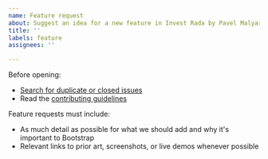 ```yaml
---
name: Feature request
about: Suggest an idea for a new feature in Invest Rada by Pavel Malyarevich.
title: ''
labels: feature
assignees: ''

---
```


Before opening:

- [Search for duplicate or closed issues](https://github.com/malyarevich/invest-rada/issues?utf8=%E2%9C%93&q=is%3Aissue)
- Read the [contributing guidelines](https://github.com/malyarevich/invest-rada/blob/main/.github/CONTRIBUTING.md)

Feature requests must include:

- As much detail as possible for what we should add and why it's important to Bootstrap
- Relevant links to prior art, screenshots, or live demos whenever possible
